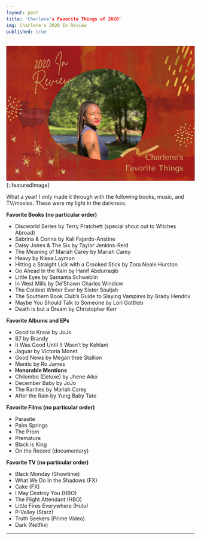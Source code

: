 ```yaml
---
layout: post
title: 'Charlene's Favorite Things of 2020'
img: Charlene's 2020 In Review
published: true
---
```

![Charlene's 2020 in Review](/assets/myfavethings.png){:.featuredImage}

<div class="message">
What a year! I only made it through with the following books, music, and TV/movies. These were my light in the darkness.
</div>

**Favorite Books (no particular order)**
* Discworld Series by Terry Pratchett (special shout out to Witches Abroad)
* Sabrina & Corina by Kali Fajardo-Anstine
* Daisy Jones & The Six by Taylor Jenkins-Reid
* The Meaning of Mariah Carey by Mariah Carey
* Heavy by Kiese Laymon
* Hitting a Straight Lick with a Crooked Stick by Zora Neale Hurston
* Go Ahead In the Rain by Hanif Abdurraqib
* Little Eyes by Samanta Schweblin
* In West Mills by De’Shawn Charles Winslow
* The Coldest Winter Ever by Sister Souljah
* The Southern Book Club’s Guide to Slaying Vampires by Grady Hendrix
* Maybe You Should Talk to Someone by Lori Gottlieb
* Death is but a Dream by Christopher Kerr

**Favorite Albums and EPs**
* Good to Know by JoJo
* B7 by Brandy
* It Was Good Until It Wasn’t by Kehlani
* Jaguar by Victoria Monet
* Good News by Megan thee Stallion
* Mantic by Ro James
* **Honorable Mentions**
 * Chilombo (Deluxe) by Jhene Aiko
 * December Baby by JoJo
 * The Rarities by Mariah Carey
 * After the Rain by Yung Baby Tate

**Favorite Films (no particular order)**
* Parasite
* Palm Springs
* The Prom
* Premature
* Black is King
* On the Record (documentary)

**Favorite TV (no particular order)**
* Black Monday (Showtime)
* What We Do In the Shadows (FX)
* Cake (FX)
* I May Destroy You (HBO)
* The Flight Attendant (HBO)
* Little Fires Everywhere (Hulu)
* P-Valley (Starz)
* Truth Seekers (Prime Video)
* Dark (Netflix)

---
